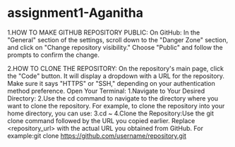 # assignment1-Aganitha

1.HOW TO MAKE GITHUB REPOSITORY PUBLIC:
On GitHub: In the "General" section of the settings, scroll down to the "Danger Zone" section, and click on "Change repository visibility." Choose "Public" and follow the prompts to confirm the change.

2.HOW TO CLONE THE REPOSITORY:
On the repository's main page, click the "Code" button. It will display a dropdown with a URL for the repository. Make sure it says "HTTPS" or "SSH," depending on your authentication method preference.
Open Your Terminal:
  1.Navigate to Your Desired Directory:
  2.Use the cd command to navigate to the directory where you want to clone the repository. For example, to clone the 
  repository into your home directory, you can use:
  3.cd ~
  4.Clone the Repository:Use the git clone command followed by the URL you copied earlier. Replace <repository_url> 
  with the actual URL you obtained from GitHub. For example:git clone https://github.com/username/repository.git
